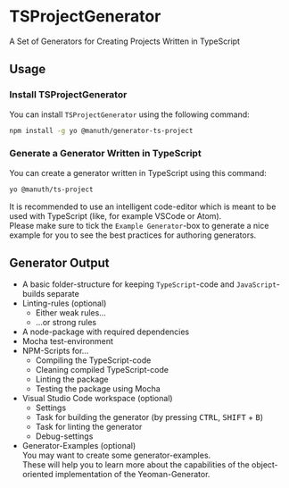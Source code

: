 # TSProjectGenerator
A Set of Generators for Creating Projects Written in TypeScript

## Usage
### Install TSProjectGenerator
You can install `TSProjectGenerator` using the following command:

```bash
npm install -g yo @manuth/generator-ts-project
```

### Generate a Generator Written in TypeScript
You can create a generator written in TypeScript using this command:

```bash
yo @manuth/ts-project
```

It is recommended to use an intelligent code-editor which is meant to be used with TypeScript (like, for example VSCode or Atom).  
Please make sure to tick the `Example Generator`-box to generate a nice example for you to see the best practices for authoring generators.

## Generator Output
  - A basic folder-structure for keeping `TypeScript`-code and `JavaScript`-builds separate
  - Linting-rules (optional)
    - Either weak rules…
    - …or strong rules
  - A node-package with required dependencies
  - Mocha test-environment
  - NPM-Scripts for…
    - Compiling the TypeScript-code
    - Cleaning compiled TypeScript-code
    - Linting the package
    - Testing the package using Mocha
 - Visual Studio Code workspace (optional)
    - Settings
    - Task for building the generator (by pressing <kbd>CTRL</kbd>, <kbd>SHIFT</kbd> + <kbd>B</kbd>)
    - Task for linting the generator
    - Debug-settings
 - Generator-Examples (optional)  
   You may want to create some generator-examples.  
   These will help you to learn more about the capabilities of the object-oriented implementation of the Yeoman-Generator.

